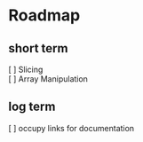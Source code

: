 # Roadmap

## short term
   [ ] Slicing </br>
   [ ] Array Manipulation

## log term
   [ ] occupy links for documentation
